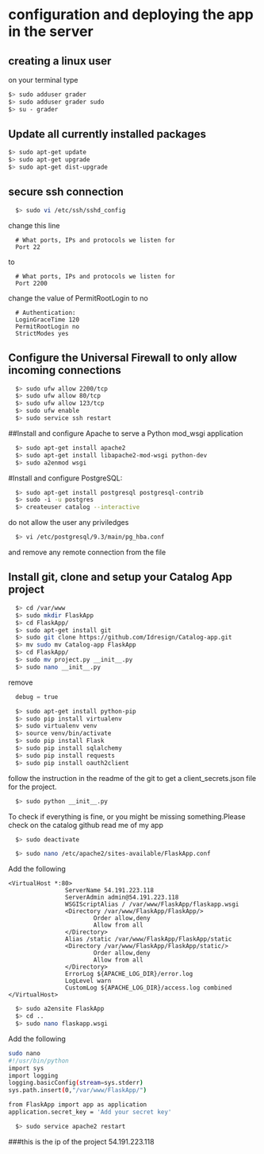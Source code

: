 # configuration and deploying the app in the server

## creating a linux user

on your terminal type
  ```bash
  $> sudo adduser grader
  $> sudo adduser grader sudo
  $> su - grader
  ```
## Update all currently installed packages
  
  ```bash
  $> sudo apt-get update
  $> sudo apt-get upgrade
  $> sudo apt-get dist-upgrade
  ```
## secure ssh connection

```bash
  $> sudo vi /etc/ssh/sshd_config
  ```
  
  change this line
  
  ```vim
    # What ports, IPs and protocols we listen for
    Port 22
  ```
  
  to
  
  ```vim
    # What ports, IPs and protocols we listen for
    Port 2200
  ```
  
  change the value of PermitRootLogin to no
  
  ```vim
    # Authentication:
    LoginGraceTime 120
    PermitRootLogin no
    StrictModes yes
  ```

## Configure the Universal Firewall to only allow incoming connections

  ```bash
    $> sudo ufw allow 2200/tcp
    $> sudo ufw allow 80/tcp
    $> sudo ufw allow 123/tcp
    $> sudo ufw enable
    $> sudo service ssh restart
  ```
  
##Install and configure Apache to serve a Python mod_wsgi application

  ```bash
    $> sudo apt-get install apache2
    $> sudo apt-get install libapache2-mod-wsgi python-dev
    $> sudo a2enmod wsgi
  ```

#Install and configure PostgreSQL:
  ```bash
    $> sudo apt-get install postgresql postgresql-contrib
    $> sudo -i -u postgres
    $> createuser catalog --interactive
  ```
  
  do not allow the user any priviledges
  
  ```bash
    $> vi /etc/postgresql/9.3/main/pg_hba.conf
  ```
  
  and remove any remote connection from the file
  
## Install git, clone and setup your Catalog App project 

  ```bash
    $> cd /var/www 
    $> sudo mkdir FlaskApp
    $> cd FlaskApp/
    $> sudo apt-get install git 
    $> sudo git clone https://github.com/Idresign/Catalog-app.git 
    $> mv sudo mv Catalog-app FlaskApp
    $> cd FlaskApp/
    $> sudo mv project.py __init__.py
    $> sudo nano __init__.py 
  ``` 

remove
  ```python
    debug = true
  ```
  
  ```bash
    $> sudo apt-get install python-pip 
    $> sudo pip install virtualenv 
    $> sudo virtualenv venv
    $> source venv/bin/activate
    $> sudo pip install Flask 
    $> sudo pip install sqlalchemy
    $> sudo pip install requests
    $> sudo pip install oauth2client
  ```
    
follow the instruction in the readme of the git to get a client_secrets.json file for the project.

```bash
  $> sudo python __init__.py
  ``` 

To check if everything is fine, or you might be missing something.Please check on the catalog github read me of my app

```bash
  $> sudo deactivate
  ```

```bash
  $> sudo nano /etc/apache2/sites-available/FlaskApp.conf
  ```
Add the following

```
<VirtualHost *:80>
                ServerName 54.191.223.118 
                ServerAdmin admin@54.191.223.118
                WSGIScriptAlias / /var/www/FlaskApp/flaskapp.wsgi
                <Directory /var/www/FlaskApp/FlaskApp/>
                        Order allow,deny
                        Allow from all
                </Directory>
                Alias /static /var/www/FlaskApp/FlaskApp/static
                <Directory /var/www/FlaskApp/FlaskApp/static/>
                        Order allow,deny
                        Allow from all
                </Directory>
                ErrorLog ${APACHE_LOG_DIR}/error.log
                LogLevel warn
                CustomLog ${APACHE_LOG_DIR}/access.log combined
</VirtualHost>
```

```bash
  $> sudo a2ensite FlaskApp
  $> cd ..
  $> sudo nano flaskapp.wsgi
  ```

Add the following

```bash
sudo nano 
#!/usr/bin/python
import sys
import logging
logging.basicConfig(stream=sys.stderr)
sys.path.insert(0,"/var/www/FlaskApp/")

from FlaskApp import app as application
application.secret_key = 'Add your secret key'
```
```bash
  $> sudo service apache2 restart
  ```

###this is the ip of the project 54.191.223.118

